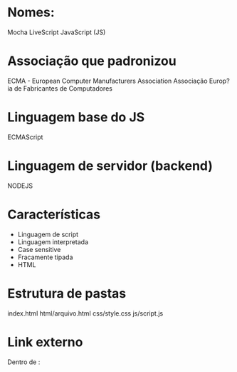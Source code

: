 # Nomes:
Mocha
LiveScript
JavaScript (JS)

# Associação que padronizou
ECMA - European Computer Manufacturers Association
Associação Europ?ia de Fabricantes de Computadores

# Linguagem base do JS
ECMAScript

# Linguagem de servidor (backend)
NODEJS

# Características 
- Linguagem de script
- Linguagem interpretada
- Case sensitive
- Fracamente tipada
- HTML

# Estrutura de pastas
index.html
html/arquivo.html
css/style.css
js/script.js

# Link externo
Dentro de <head>: 
<script src="js/script.js"></script>
<link rel="stylesheet" href="css/style.css">